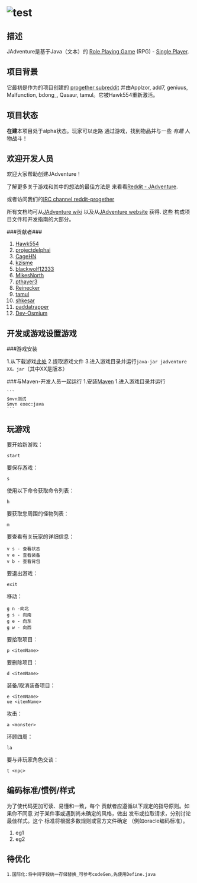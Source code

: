 ![](http://i.imgur.com/xswo3w8.png "test")
==============================================




描述
-------------
JAdventure是基于Java（文本）的
[Role Playing Game](http://en.wikipedia.org/wiki/Role-playing_game) (RPG) -
[Single Player](http://en.wikipedia.org/wiki/Role-playing_game#Single-player).




项目背景
-------------
它最初是作为的项目创建的
[progether subreddit](http://www.reddit.com/r/progether)
并由Applzor, add7, geniuus, Malfunction, bdong\_, Qasaur, tamul。它被Hawk554重新激活。



项目状态
--------------
**在建**本项目处于alpha状态。玩家可以走路
通过游戏，找到物品并与一些 _有趣_ 人物战斗！



欢迎开发人员
----------------------
欢迎大家帮助创建JAdventure！

了解更多关于游戏和其中的想法的最佳方法是
来看看[Reddit - JAdventure](https://www.reddit.com/search?q=jadventure).

或者访问我们的[IRC channel reddit-progether](http://webchat.freenode.net/?channels=reddit-progether&uio=d4)

所有文档均可从[JAdventure wiki](https://github.com/progether/JAdventure/wiki)
以及从[JAdventure website](https://progether.github.io/JAdventure) 获得. 这些
构成项目文件和开发指南的大部分。

###贡献者###
 1. [Hawk554](https://github.com/hawk554)
 1. [projectdelphai](https://github.com/projectdelphai)
 1. [CageHN](https://github.com/CageHN)
 1. [kzisme](https://github.com/kzisme)
 1. [blackwolf12333](https://github.com/blackwolf12333)
 1. [MikesNorth](https://github.com/mikesnorth)
 1. [pthayer3](https://github.com/pthayer3)
 1. [Reinecker](https://github.com/reinecker)
 1. [tamul](https://github.com/tamul)
 1. [shkesar](https://github.com/shkesar)
 1. [paddatrapper](https://github.com/paddatrapper)
 1. [Dev-Osmium](https://github.com/Dev-Osmium)


开发或游戏设置游戏
-----------------------------------------------

###游戏安装

1.从下载游戏[此处](https://github.com/Progether/JAdventure/releases)
2.提取游戏文件
3.进入游戏目录并运行`java-jar jadventure XX。jar`（其中XX是版本）

###与Maven-开发人员一起运行
1.安装[Maven](http://maven.apache.com)
1.进入游戏目录并运行

    ```
    $mvn测试
    $mvn exec:java
    ```

玩游戏
----------------
要开始新游戏：

	start
要保存游戏：

	s
使用以下命令获取命令列表：

	h
要获取您周围的怪物列表：

	m
要查看有关玩家的详细信息：

	v s - 查看状态
    v e - 查看装备
    v b - 查看背包
要退出游戏：

	exit
移动：

	g n -向北
	g s - 向南
	g e - 向东
	g w - 向西
要拾取项目：

	p <itemName>
要删除项目：

	d <itemName>
装备/取消装备项目：

	e <itemName>
    ue <itemName>
攻击：

	a <monster>
环顾四周：

	la
要与非玩家角色交谈：

	t <npc>



编码标准/惯例/样式
--------------------------------
为了使代码更加可读、易懂和一致，每个
贡献者应遵循以下规定的指导原则。如果你不同意
对于某件事或遇到尚未确定的风格，做出
发布或拉取请求，分别讨论最佳样式。这个
标准将根据多数规则或官方文件确定
（例如oracle编码标准）。

 1. eg1
 1. eg2 

待优化
--------------------------------
    1.国际化:将中间字段统一存储替换_可参考codeGen,先使用Define.java
